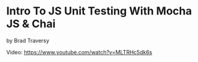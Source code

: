 # Intro To JS Unit Testing With Mocha JS & Chai

by Brad Traversy

Video: https://www.youtube.com/watch?v=MLTRHc5dk6s
